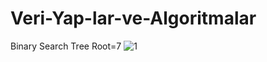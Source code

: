 # Veri-Yap-lar-ve-Algoritmalar
Binary Search Tree
Root=7
![1](https://user-images.githubusercontent.com/88160209/155219090-5ae31794-56b5-428d-8352-57b0b5882dbe.png)
